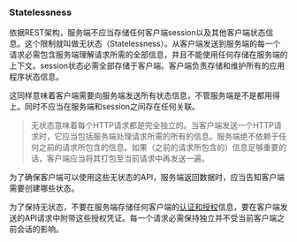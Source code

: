 ### Statelessness

依据REST架构，服务端不应当存储任何客户端session以及其他客户端状态信息。这个限制就叫做无状态（Statelessness）。从客户端发送到服务端的每一个请求必需包含服务端理解请求所需的全部信息，并且不能使用任何存储在服务端的上下文。session状态必需全部存储于客户端。客户端负责存储和维护所有的应用程序状态信息。

这同样意味着客户端需要向服务端发送所有状态信息，不管服务端是不是都用得上。同时不应当在服务端和session之间存在任何关联。

> 无状态意味着每个HTTP请求都是完全独立的。当客户端发送一个HTTP请求时，它应当包括服务端处理请求所需的所有的信息。服务端绝不依赖于任何之前的请求所包含的信息。如果（之前的请求所包含的）信息足够重要的话，客户端应当将其打包至当前请求中再发送一遍。

为了确保客户端可以使用这些无状态的API，服务端返回数据时，应当告知客户端需要创建哪些状态。

为了保持无状态，不要在服务端存储任何客户端的[认证和授权](https://restfulapi.net/security-essentials/)信息，要在客户端发送的API请求中附带这些授权凭证。每一个请求必需保持独立并不受当前客户端之前会话的影响。

